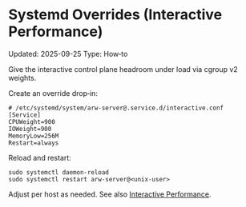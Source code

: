 # Systemd Overrides (Interactive Performance)
Updated: 2025-09-25
Type: How‑to

Give the interactive control plane headroom under load via cgroup v2 weights.

Create an override drop‑in:

```
# /etc/systemd/system/arw-server@.service.d/interactive.conf
[Service]
CPUWeight=900
IOWeight=900
MemoryLow=256M
Restart=always
```

Reload and restart:

```
sudo systemctl daemon-reload
sudo systemctl restart arw-server@<unix-user>
```

Adjust per host as needed. See also [Interactive Performance](../guide/interactive_performance.md).
